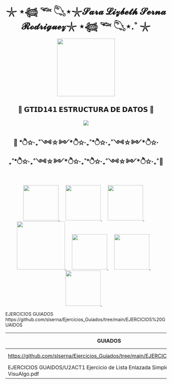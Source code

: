 <div align="center">
<h1>  𓇼 ⋆𓆉 𓆝 𓆡⋆𓇼𝓢𝓪𝓻𝓪 𝓛𝓲𝔃𝓫𝓮𝓽𝓱 𝓢𝓮𝓻𝓷𝓪 𝓡𝓸𝓭𝓻𝓲𝓰𝓾𝓮𝔃𓇼 ⋆𓆉 𓆝 𓆡⋆.˚ 𓇼 </h1><img src="https://media3.giphy.com/media/v1.Y2lkPTc5MGI3NjExbTk3dm1jajRseGQ4ZGM1cGpieDFoZ3Bzbnozemo4bWN0dnNiajdhNiZlcD12MV9pbnRlcm5hbF9naWZfYnlfaWQmY3Q9Zw/yx4H8ateWi14IwjaKt/giphy.gif" width="180"/> 

<br>

## <p>🍄 𝗚𝗧𝗜𝗗𝟭𝟰𝟭 𝗘𝗦𝗧𝗥𝗨𝗖𝗧𝗨𝗥𝗔 𝗗𝗘 𝗗𝗔𝗧𝗢𝗦 🍄 </p>

<img src="https://media1.giphy.com/media/v1.Y2lkPTc5MGI3NjExcWJ4NHkxbmljMG14OXVxcWZ5cGc1ZWFhYnVqbGxzYXNrb3I4MDYxOCZlcD12MV9pbnRlcm5hbF9naWZfYnlfaWQmY3Q9Zw/1AHDbfCF9qV0wJQPiz/giphy.gif">

<br>

 ##  <p> 🍄 *ੈ✩‧₊˚༺☆༻*ੈ✩‧₊˚*ੈ✩‧₊˚༺☆༻*ੈ✩‧₊˚*ੈ✩‧₊˚༺☆༻*ੈ✩‧₊˚*ੈ✩‧₊˚༺☆༻*ੈ✩‧₊˚🍄</p>

<br>

  <a target="_blank" rel="noopener noreferrer" href= "https://media.tenor.com/rysQ0YYMcxEAAAAm/cogumelo-mario-bros.webp">
    <img src="https://media.tenor.com/rysQ0YYMcxEAAAAm/cogumelo-mario-bros.webp" width="110px"/>
  </a>
  &emsp;
 <a target="_blank" rel="noopener noreferrer" href= "https://media.tenor.com/rysQ0YYMcxEAAAAm/cogumelo-mario-bros.webp">
    <img src="https://media.tenor.com/L2NVsm9IRsUAAAAm/mario-bros-star-star-arcade.webp" width="110px"/>
  </a>
  &emsp;
   <a target="_blank" rel="noopener noreferrer" href= "https://media.tenor.com/rysQ0YYMcxEAAAAm/cogumelo-mario-bros.webp">
    <img src="https://media.tenor.com/rysQ0YYMcxEAAAAm/cogumelo-mario-bros.webp" width="110px"/>
  </a>
  &emsp;
   <a target="_blank" rel="noopener noreferrer" href= "https://media.tenor.com/rysQ0YYMcxEAAAAm/cogumelo-mario-bros.webp">
    <img src="https://media.tenor.com/4tGuPJECxLEAAAAm/8-bit-super-mario-bros.webp" width=150px"/>
  </a>
  &emsp;
   <a target="_blank" rel="noopener noreferrer" href= "https://media.tenor.com/rysQ0YYMcxEAAAAm/cogumelo-mario-bros.webp">
    <img src="https://media.tenor.com/rysQ0YYMcxEAAAAm/cogumelo-mario-bros.webp" width="110px"/>
  </a>
  &emsp;
   <a target="_blank" rel="noopener noreferrer" href= "https://media.tenor.com/rysQ0YYMcxEAAAAm/cogumelo-mario-bros.webp">
    <img src="https://media.tenor.com/L2NVsm9IRsUAAAAm/mario-bros-star-star-arcade.webp" width="110px"/>
  </a>
  &emsp;
   <a target="_blank" rel="noopener noreferrer" href= "https://media.tenor.com/rysQ0YYMcxEAAAAm/cogumelo-mario-bros.webp">
    <img src="https://media.tenor.com/rysQ0YYMcxEAAAAm/cogumelo-mario-bros.webp" width="110px"/>
  </a>
  &emsp;
  
<br>
</div>


<p> EJERCICIOS GUIADOS 
 https://github.com/slserna/Ejercicios_Guiados/tree/main/EJERCICIOS%20GUAIDOS


 | GUIADOS | Second Header |
| ------------- | ------------- |
|  https://github.com/slserna/Ejercicios_Guiados/tree/main/EJERCICIOS%20GUAIDOS | Content Cell |
| EJERCICIOS GUAIDOS/U2ACT1 Ejercicio de Lista Enlazada Simple con VisuAlgo.pdf | Content Cell |
